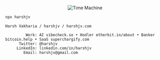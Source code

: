 <p align="center">
  <img src="https://imgs.xkcd.com/comics/time_machine.png" alt="Time Machine">
</p>


```bash
npx harshjv
```
```
Harsh Vakharia / harshjv / harshjv.com

         Work: AI vibecheck.so • Hodler etherbit.in/about • Banker bitcoin.help • SaaS superchargify.com
      Twitter: @harshjv
     LinkedIn: linkedin.com/in/harshjv
        Email: harshjv@gmail.com
```
